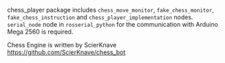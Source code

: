 chess_player package includes `chess_move_monitor`, `fake_chess_monitor`, `fake_chess_instruction` and `chess_player_implementation` nodes. `serial_node` node in `rosserial_python` for the communication with Arduino Mega 2560 is required.

Chess Engine is written by ScierKnave
https://github.com/ScierKnave/chess_bot

